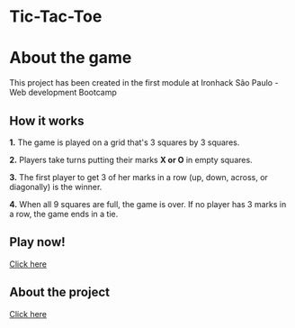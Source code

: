 # Tic-Tac-Toe

# About the game

This project has been created in the first module at Ironhack São Paulo - Web development Bootcamp

## How it works

**1.**  The game is played on a grid that's 3 squares by 3 squares.

**2.**  Players take turns putting their marks **X or O** in empty squares.

**3.**  The first player to get 3 of her marks in a row (up, down, across, or diagonally) is the winner.

**4.**  When all 9 squares are full, the game is over. If no player has 3 marks in a row, the game ends in a tie.

## Play now!

[Click here](https://leosantini.github.io/Tic-Tac-Toe/)

## About the project

[Click here](https://www.canva.com/design/DAE2sZ2hp_A/TzyW3I_SS9zxwAEQQAJs5Q/view?utm_content=DAE2sZ2hp_A&utm_campaign=designshare&utm_medium=link&utm_source=publishpresent)

